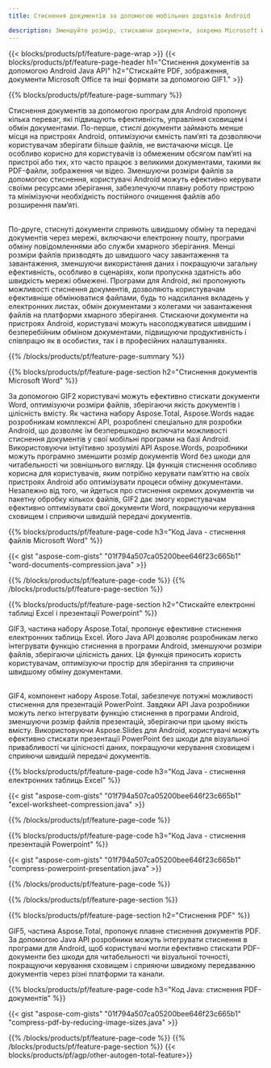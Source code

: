```yaml
---
title: Стиснення документів за допомогою мобільних додатків Android

description: Зменшуйте розмір, стискаючи документи, зокрема Microsoft Word, Excel, PowerPoint, PDF і зображення, за допомогою мобільної програми.  Перевірте результат стиснення онлайн.
---
```


{{< blocks/products/pf/feature-page-wrap >}}
{{< blocks/products/pf/feature-page-header h1="Стиснення документів за допомогою Android Java API" h2="Стискайте PDF, зображення, документи Microsoft Office та інші формати за допомогою GIF1." >}}

{{% blocks/products/pf/feature-page-summary %}}

Стиснення документів за допомогою програм для Android пропонує кілька переваг, які підвищують ефективність, управління сховищем і обмін документами.  По-перше, стислі документи займають менше місця на пристроях Android, оптимізуючи ємність пам’яті та дозволяючи користувачам зберігати більше файлів, не вистачаючи місця.  Це особливо корисно для користувачів із обмеженим обсягом пам’яті на пристрої або тих, хто часто працює з великими документами, такими як PDF-файли, зображення чи відео.  Зменшуючи розміри файлів за допомогою стиснення, користувачі Android можуть ефективно керувати своїми ресурсами зберігання, забезпечуючи плавну роботу пристрою та мінімізуючи необхідність постійного очищення файлів або розширення пам’яті.  <br /><br />

По-друге, стиснуті документи сприяють швидшому обміну та передачі документів через мережі, включаючи електронну пошту, програми обміну повідомленнями або служби хмарного зберігання.  Менші розміри файлів призводять до швидшого часу завантаження та завантаження, зменшуючи використання даних і покращуючи загальну ефективність, особливо в сценаріях, коли пропускна здатність або швидкість мережі обмежені.  Програми для Android, які пропонують можливості стиснення документів, дозволяють користувачам ефективніше обмінюватися файлами, будь то надсилання вкладень у електронних листах, обмін документами з колегами чи завантаження файлів на платформи хмарного зберігання.  Стискаючи документи на пристроях Android, користувачі можуть насолоджуватися швидшим і безперебійним обміном документами, підвищуючи продуктивність і співпрацю як в особистих, так і в професійних налаштуваннях.

{{% /blocks/products/pf/feature-page-summary  %}}

{{% blocks/products/pf/feature-page-section  h2="Стиснення документів Microsoft Word" %}}

За допомогою GIF2 користувачі можуть ефективно стискати документи Word, оптимізуючи розміри файлів, зберігаючи якість документів і цілісність вмісту.  Як частина набору Aspose.Total, Aspose.Words надає розробникам комплексні API, розроблені спеціально для розробки Android, що дозволяє їм безперешкодно включати можливості стиснення документів у свої мобільні програми на базі Android.  Використовуючи інтуїтивно зрозумілі API Aspose.Words, розробники можуть програмно зменшити розмір документів Word без шкоди для читабельності чи зовнішнього вигляду.  Ця функція стиснення особливо корисна для користувачів, яким потрібно керувати пам’яттю на своїх пристроях Android або оптимізувати процеси обміну документами.  Незалежно від того, чи йдеться про стиснення окремих документів чи пакетну обробку кількох файлів, GIF2 дає змогу користувачам ефективно оптимізувати свої документи Word, покращуючи керування сховищем і сприяючи швидшій передачі документів.

{{% blocks/products/pf/feature-page-code h3="Код Java - стиснення файлів Microsoft Word" %}}

{{< gist "aspose-com-gists" "01f794a507ca05200bee646f23c665b1" "word-documents-compression.java" >}}

{{% /blocks/products/pf/feature-page-code  %}}
{{% /blocks/products/pf/feature-page-section %}}

{{% blocks/products/pf/feature-page-section  h2="Стискайте електронні таблиці Excel і презентації Powerpoint" %}}

GIF3, частина набору Aspose.Total, пропонує ефективне стиснення електронних таблиць Excel.  Його Java API дозволяє розробникам легко інтегрувати функцію стиснення в програми Android, зменшуючи розміри файлів, зберігаючи цілісність даних.  Ця функція приносить користь користувачам, оптимізуючи простір для зберігання та сприяючи швидшому обміну документами.  <br /><br />

GIF4, компонент набору Aspose.Total, забезпечує потужні можливості стиснення для презентацій PowerPoint. Завдяки API Java розробники можуть легко інтегрувати функцію стиснення в програми Android, зменшуючи розмір файлів презентацій, зберігаючи при цьому якість вмісту.  Використовуючи Aspose.Slides для Android, користувачі можуть ефективно стискати презентації PowerPoint без шкоди для візуальної привабливості чи цілісності даних, покращуючи керування сховищем і сприяючи швидшій передачі документів.

{{% blocks/products/pf/feature-page-code h3="Код Java - стиснення електронних таблиць Excel" %}}

{{< gist "aspose-com-gists" "01f794a507ca05200bee646f23c665b1" "excel-worksheet-compression.java" >}}

{{% /blocks/products/pf/feature-page-code  %}}

{{% blocks/products/pf/feature-page-code h3="Код Java - стиснення презентацій Powerpoint" %}}

{{< gist "aspose-com-gists" "01f794a507ca05200bee646f23c665b1" "compress-powerpoint-presentation.java" >}}

{{% /blocks/products/pf/feature-page-code  %}}

{{% /blocks/products/pf/feature-page-section %}}

{{% blocks/products/pf/feature-page-section  h2="Стиснення PDF" %}}

GIF5, частина Aspose.Total, пропонує плавне стиснення документів PDF.  За допомогою Java API розробники можуть інтегрувати стиснення в програми для Android, щоб користувачі могли ефективно стискати PDF-документи без шкоди для читабельності чи візуальної точності, покращуючи керування сховищем і сприяючи швидкому передаванню документів через різні платформи та канали.

{{% blocks/products/pf/feature-page-code h3="Код Java: стиснення PDF-документів" %}}

{{< gist "aspose-com-gists" "01f794a507ca05200bee646f23c665b1" "compress-pdf-by-reducing-image-sizes.java" >}}

{{% /blocks/products/pf/feature-page-code  %}}
{{% /blocks/products/pf/feature-page-section %}}
{{< blocks/products/pf/agp/other-autogen-total-feature>}}